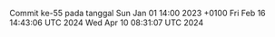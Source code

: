 Commit ke-55 pada tanggal Sun Jan 01 14:00 2023 +0100
Fri Feb 16 14:43:06 UTC 2024
Wed Apr 10 08:31:07 UTC 2024
